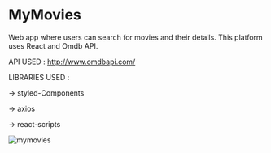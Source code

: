 # MyMovies
Web app where users can search for movies and their details. This platform uses React and Omdb API.


API USED :
http://www.omdbapi.com/


LIBRARIES USED :

-> styled-Components

-> axios

-> react-scripts


![mymovies](https://user-images.githubusercontent.com/72337858/175781649-a2023d84-c5bc-45e0-95de-39bd0a3992b8.jpg)



